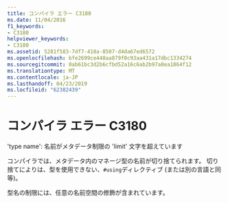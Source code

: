 ```yaml
---
title: コンパイラ エラー C3180
ms.date: 11/04/2016
f1_keywords:
- C3180
helpviewer_keywords:
- C3180
ms.assetid: 5281f583-7df7-418a-8507-d4da67ed6572
ms.openlocfilehash: bfe2699ce448aa879f0c93aa431a17dbc1334274
ms.sourcegitcommit: 0ab61bc3d2b6cfbd52a16c6ab2b97a8ea1864f12
ms.translationtype: MT
ms.contentlocale: ja-JP
ms.lasthandoff: 04/23/2019
ms.locfileid: "62382439"
---
```

# <a name="compiler-error-c3180"></a>コンパイラ エラー C3180

'type name': 名前がメタデータ制限の 'limit' 文字を超えています

コンパイラでは、メタデータ内のマネージ型の名前が切り捨てられます。 切り捨てによりは、型を使用できない、`#using`ディレクティブ (または別の言語と同等)。

型名の制限には、任意の名前空間の修飾が含まれています。